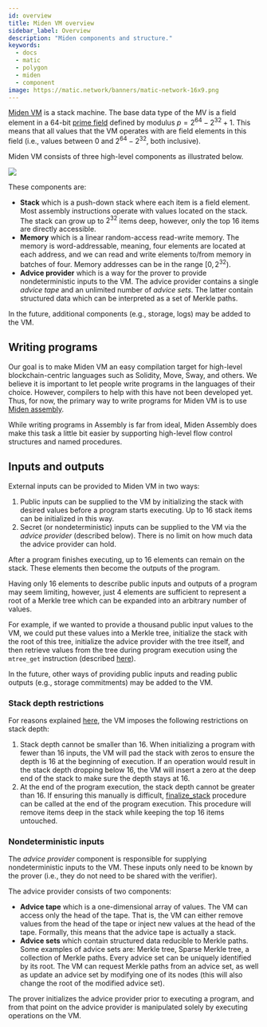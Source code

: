 ```yaml
---
id: overview
title: Miden VM overview
sidebar_label: Overview
description: "Miden components and structure."
keywords:
  - docs
  - matic
  - polygon
  - miden
  - component
image: https://matic.network/banners/matic-network-16x9.png
---
```


[Miden VM](https://github.com/maticnetwork/miden) is a stack machine. The base data type of the MV is a field element in a 64-bit [prime field](https://en.wikipedia.org/wiki/Finite_field) defined by modulus $p = 2^{64} - 2^{32} + 1$. This means that all values that the VM operates with are field elements in this field (i.e., values between $0$ and $2^{64} - 2^{32}$, both inclusive).

Miden VM consists of three high-level components as illustrated below.

![](../assets/intro/vm_components.png)

These components are:
* **Stack** which is a push-down stack where each item is a field element. Most assembly instructions operate with values located on the stack. The stack can grow up to $2^{32}$ items deep, however, only the top 16 items are directly accessible.
* **Memory** which is a linear random-access read-write memory. The memory is word-addressable, meaning, four elements are located at each address, and we can read and write elements to/from memory in batches of four. Memory addresses can be in the range $[0, 2^{32})$.
* **Advice provider** which is a way for the prover to provide nondeterministic inputs to the VM. The advice provider contains a single *advice tape* and an unlimited number of *advice sets*. The latter contain structured data which can be interpreted as a set of Merkle paths.

In the future, additional components (e.g., storage, logs) may be added to the VM.

## Writing programs
Our goal is to make Miden VM an easy compilation target for high-level blockchain-centric languages such as Solidity, Move, Sway, and others. We believe it is important to let people write programs in the languages of their choice. However, compilers to help with this have not been developed yet. Thus, for now, the primary way to write programs for Miden VM is to use [Miden assembly](../user_docs/assembly/main.md).

While writing programs in Assembly is far from ideal, Miden Assembly does make this task a little bit easier by supporting high-level flow control structures and named procedures.

## Inputs and outputs
External inputs can be provided to Miden VM in two ways:

1. Public inputs can be supplied to the VM by initializing the stack with desired values before a program starts executing. Up to 16 stack items can be initialized in this way.
2. Secret (or nondeterministic) inputs can be supplied to the VM via the *advice provider* (described below). There is no limit on how much data the advice provider can hold.

After a program finishes executing, up to 16 elements can remain on the stack. These elements then become the outputs of the program.

Having only 16 elements to describe public inputs and outputs of a program may seem limiting, however, just 4 elements are sufficient to represent a root of a Merkle tree which can be expanded into an arbitrary number of values.

For example, if we wanted to provide a thousand public input values to the VM, we could put these values into a Merkle tree, initialize the stack with the root of this tree, initialize the advice provider with the tree itself, and then retrieve values from the tree during program execution using the `mtree_get` instruction (described [here](../user_docs/assembly/cryptographic_operations.md#hashing-and-merkle-trees)).

In the future, other ways of providing public inputs and reading public outputs (e.g., storage commitments) may be added to the VM.

### Stack depth restrictions
For reasons explained [here](../design/stack/main.md), the VM imposes the following restrictions on stack depth:
1. Stack depth cannot be smaller than $16$. When initializing a program with fewer than $16$ inputs, the VM will pad the stack with zeros to ensure the depth is $16$ at the beginning of execution. If an operation would result in the stack depth dropping below $16$, the VM will insert a zero at the deep end of the stack to make sure the depth stays at $16$.
2. At the end of the program execution, the stack depth cannot be greater than $16$. If ensuring this manually is difficult, [finalize_stack](../user_docs/stdlib/sys.md) procedure can be called at the end of the program execution. This procedure will remove items deep in the stack while keeping the top $16$ items untouched.

### Nondeterministic inputs
The *advice provider* component is responsible for supplying nondeterministic inputs to the VM. These inputs only need to be known by the prover (i.e., they do not need to be shared with the verifier).

The advice provider consists of two components:
* **Advice tape** which is a one-dimensional array of values. The VM can access only the head of the tape. That is, the VM can either remove values from the head of the tape or inject new values at the head of the tape. Formally, this means that the advice tape is actually a stack.
* **Advice sets** which contain structured data reducible to Merkle paths. Some examples of advice sets are: Merkle tree, Sparse Merkle tree, a collection of Merkle paths. Every advice set can be uniquely identified by its root. The VM can request Merkle paths from an advice set, as well as update an advice set by modifying one of its nodes (this will also change the root of the modified advice set).

The prover initializes the advice provider prior to executing a program, and from that point on the advice provider is manipulated solely by executing operations on the VM.
